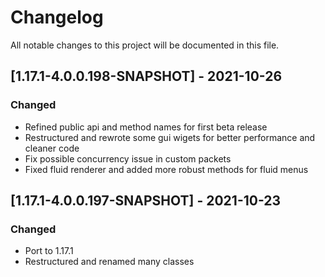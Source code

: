 # Changelog
All notable changes to this project will be documented in this file.

## [1.17.1-4.0.0.198-SNAPSHOT] - 2021-10-26
### Changed
 - Refined public api and method names for first beta release
 - Restructured and rewrote some gui wigets for better performance and cleaner code
 - Fix possible concurrency issue in custom packets
 - Fixed fluid renderer and added more robust methods for fluid menus

## [1.17.1-4.0.0.197-SNAPSHOT] - 2021-10-23
### Changed
 - Port to 1.17.1
 - Restructured and renamed many classes